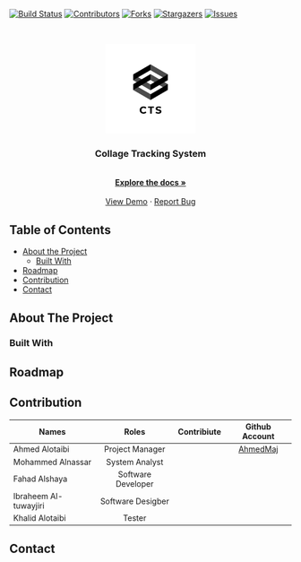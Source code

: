 
[![Build Status](https://travis-ci.org/kaalotaibi37/test.svg?branch=master)](https://travis-ci.org/kaalotaibi37/test) 
[![Contributors][contributors-shield]][contributors-url]
[![Forks][forks-shield]][forks-url]
[![Stargazers][stars-shield]][stars-url]
[![Issues][issues-shield]][issues-url]

<!-- PROJECT LOGO -->
<br />
<p align="center">
  <a href="https://github.com/kaalotaibi37/test">
    <img src="image/logo_transparent.png" alt="Logo" width="160" height="160">
  </a>

  <h3 align="center">Collage Tracking System</h3>
  <p align="center">
    <br />
    <a href="https://github.com/Kaalotaibi37/test"><strong>Explore the docs »</strong></a>
    <br />
    <br />
    <a href="https://github.com/Kaalotaibi37/test">View Demo</a>
    ·
    <a href="https://github.com/Kaalotaibi37/test/issues">Report Bug</a>
  </p>
</p>



<!-- TABLE OF CONTENTS -->
## Table of Contents

* [About the Project](#about-the-project)
  * [Built With](#built-with)
* [Roadmap](#roadmap)
* [Contribution](#contribution)
* [Contact](#contact)



<!-- ABOUT THE PROJECT -->
## About The Project



### Built With





<!-- ROADMAP -->
## Roadmap



<!-- CONTRIBUTION -->
## Contribution
| Names                 | Roles               | Contribiute  | Github Account                          |
| -------------         |:-------------:      |        -----:| :------------:                          |
| Ahmed Alotaibi        | Project Manager     |              | [AhmedMaj](https://github.com/AhmedMaj) |
| Mohammed Alnassar     | System Analyst      |              |
| Fahad Alshaya         | Software Developer  |              |
| Ibraheem Al-tuwayjiri | Software Desigber   |              |
| Khalid Alotaibi       | Tester              |              |



<!-- CONTACT -->
## Contact






<!-- MARKDOWN LINKS & IMAGES -->
<!-- https://www.markdownguide.org/basic-syntax/#reference-style-links -->
[contributors-shield]: https://img.shields.io/github/contributors/kaalotaibi37/test.svg?style=flat-square
[contributors-url]: https://github.com/Kaalotaibi37/test/graphs/contributors
[forks-shield]: https://img.shields.io/github/forks/kaalotaibi37/test.svg?style=flat-square
[forks-url]: https://github.com/kaalotaibi37/test/network/members
[stars-shield]: https://img.shields.io/github/stars/kaalotaibi37/test.svg?style=flat-square
[stars-url]: https://github.com/othneildrew/Best-README-Template/stargazers
[issues-shield]: https://img.shields.io/github/issues/kaalotaibi37/test.svg?style=flat-square
[issues-url]: https://github.com/kaalotaibi37/test/issues
[platform-shield]:https://img.shields.io/cocoapods/p/Andriod?color=Green&style=flat-square


